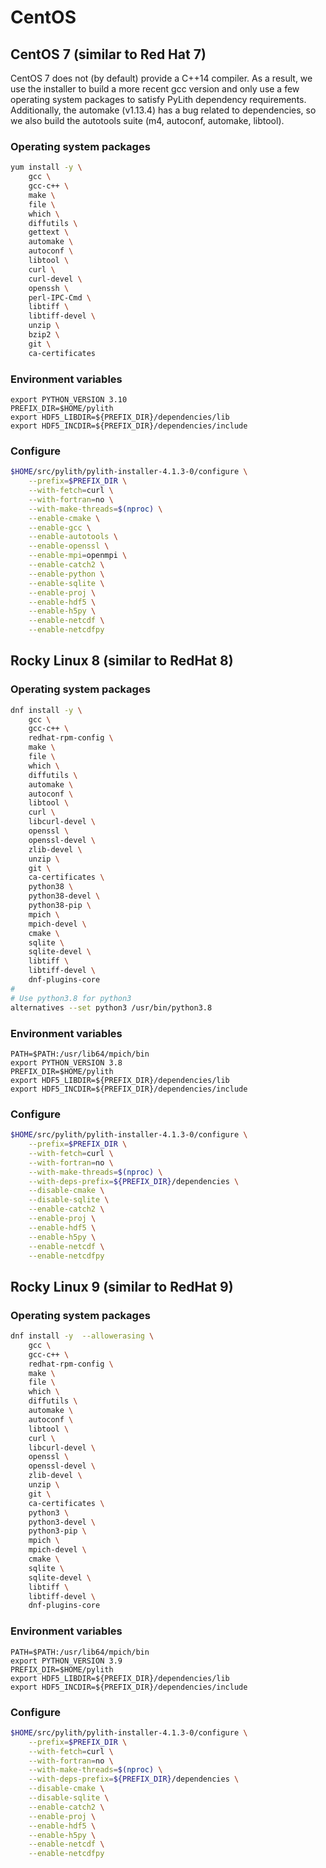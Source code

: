 # CentOS

## CentOS 7 (similar to Red Hat 7)

CentOS 7 does not (by default) provide a C++14 compiler.
As a result, we use the installer to build a more recent gcc version and only use a few operating system packages to satisfy PyLith dependency requirements.
Additionally, the automake (v1.13.4) has a bug related to dependencies, so we also build the autotools suite (m4, autoconf, automake, libtool).

### Operating system packages

```bash
yum install -y \
    gcc \
    gcc-c++ \
    make \
    file \
    which \
    diffutils \
    gettext \
    automake \
    autoconf \
    libtool \
    curl \
    curl-devel \
    openssh \
    perl-IPC-Cmd \
    libtiff \
    libtiff-devel \
    unzip \
    bzip2 \
    git \
    ca-certificates
```

### Environment variables

```
export PYTHON_VERSION 3.10
PREFIX_DIR=$HOME/pylith
export HDF5_LIBDIR=${PREFIX_DIR}/dependencies/lib
export HDF5_INCDIR=${PREFIX_DIR}/dependencies/include
```

### Configure

```bash
$HOME/src/pylith/pylith-installer-4.1.3-0/configure \
    --prefix=$PREFIX_DIR \
    --with-fetch=curl \
    --with-fortran=no \
    --with-make-threads=$(nproc) \
    --enable-cmake \
    --enable-gcc \
    --enable-autotools \
    --enable-openssl \
    --enable-mpi=openmpi \
    --enable-catch2 \
    --enable-python \
    --enable-sqlite \
    --enable-proj \
    --enable-hdf5 \
    --enable-h5py \
    --enable-netcdf \
    --enable-netcdfpy
```

## Rocky Linux 8 (similar to RedHat 8)

### Operating system packages

```bash
dnf install -y \
    gcc \
    gcc-c++ \
    redhat-rpm-config \
    make \
    file \
    which \
    diffutils \
    automake \
    autoconf \
    libtool \
    curl \
    libcurl-devel \
    openssl \
    openssl-devel \
    zlib-devel \
    unzip \
    git \
    ca-certificates \
    python38 \
    python38-devel \
    python38-pip \
    mpich \
    mpich-devel \
    cmake \
    sqlite \
    sqlite-devel \
    libtiff \
    libtiff-devel \
    dnf-plugins-core
#
# Use python3.8 for python3	
alternatives --set python3 /usr/bin/python3.8
```

### Environment variables

```
PATH=$PATH:/usr/lib64/mpich/bin
export PYTHON_VERSION 3.8
PREFIX_DIR=$HOME/pylith
export HDF5_LIBDIR=${PREFIX_DIR}/dependencies/lib
export HDF5_INCDIR=${PREFIX_DIR}/dependencies/include
```

### Configure

```bash
$HOME/src/pylith/pylith-installer-4.1.3-0/configure \
    --prefix=$PREFIX_DIR \
    --with-fetch=curl \
    --with-fortran=no \
    --with-make-threads=$(nproc) \
    --with-deps-prefix=${PREFIX_DIR}/dependencies \
    --disable-cmake \
    --disable-sqlite \
    --enable-catch2 \
    --enable-proj \
    --enable-hdf5 \
    --enable-h5py \
    --enable-netcdf \
    --enable-netcdfpy
```

## Rocky Linux 9 (similar to RedHat 9)

### Operating system packages

```bash
dnf install -y  --allowerasing \
    gcc \
    gcc-c++ \
    redhat-rpm-config \
    make \
    file \
    which \
    diffutils \
    automake \
    autoconf \
    libtool \
    curl \
    libcurl-devel \
    openssl \
    openssl-devel \
    zlib-devel \
    unzip \
    git \
    ca-certificates \
    python3 \
    python3-devel \
    python3-pip \
    mpich \
    mpich-devel \
    cmake \
    sqlite \
    sqlite-devel \
    libtiff \
    libtiff-devel \
    dnf-plugins-core
```

### Environment variables

```
PATH=$PATH:/usr/lib64/mpich/bin
export PYTHON_VERSION 3.9
PREFIX_DIR=$HOME/pylith
export HDF5_LIBDIR=${PREFIX_DIR}/dependencies/lib
export HDF5_INCDIR=${PREFIX_DIR}/dependencies/include
```

### Configure

```bash
$HOME/src/pylith/pylith-installer-4.1.3-0/configure \
    --prefix=$PREFIX_DIR \
    --with-fetch=curl \
    --with-fortran=no \
    --with-make-threads=$(nproc) \
    --with-deps-prefix=${PREFIX_DIR}/dependencies \
    --disable-cmake \
    --disable-sqlite \
    --enable-catch2 \
    --enable-proj \
    --enable-hdf5 \
    --enable-h5py \
    --enable-netcdf \
    --enable-netcdfpy
```
